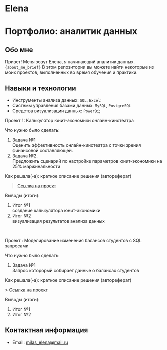 # Elena
# Портфолио: аналитик данных

## Обо мне 

Привет! Меня зовут Елена, я начинающий аналитик данных. 
``{about_me_brief}``
В этом репозитории вы можете найти некоторые из моих проектов, выполненных во время обучения и практики.
<br>

## Навыки и технологии
- Инструменты анализа данных: ``SQL``, ``Excel``:  
- Системы управления базами данных: ``MySQL``, ``PostgreSQL``
- Средства визуализации данных: ``PowerBi``;

<p> Проект 1: Калькулятор юнит-экономики онлайн-кинотеатра</p>
<p>Что нужно было сделать:<p>
<ol>
  <li>Задача №1</li>
  Оценить эффективность онлайн-кинотеатра с точки зрения финансовой составляющей. 
  <li>Задача №2.</li>
  Предложить сценарий по настройке параметров юнит-экономики на 25% маржинальности
</ol>

<p>Как решала(-а): краткое описание решения (автореферат)<p>

> <a href="[https://drive.google.com/drive/folders/11HcEeqniyrCMjuwHZ0GLysX0A2SEv-_x](https://docs.google.com/spreadsheets/d/10RYa3bRzrRaC29vGiH2lZCQA6JOieewK/edit?usp=drive_link&ouid=110719841669344734001&rtpof=true&sd=true)">Ссылка на проект</a>
 
<p>Выводы (итоги):<p>
<ol>
  <li>Итог №1</li>
  создание калькулятора юнит-экономики 
  <li>Итог №2</li>
  визуализация результатов анализа данных 
</ol>
<br> 


<p>Проект : Моделирование изменения балансов студентов с SQL запросами</p> 
<p>Что нужно было сделать:<p>
<ol>
  <li>Задача №1</li>
  Запрос которорый собирает данные о балансах студентов
</ol>

<p>Как решала(-а): краткое описание решения (автореферат)<p>
> <a href="https://github.com/ElenaBokareva/Elena/blob/main/select.docx">Ссылка на проект</a>
 
 <p>Выводы (итоги):<p>
<ol>
  <li>Итог №1</li>
  <li>Итог №2</li>
</ol>

## Контактная информация
- Email: milas_elena@mail.ru
